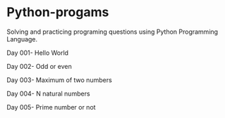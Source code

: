 # Python-progams
Solving and practicing programing questions using Python Programming Language. 

Day 001- Hello World

Day 002- Odd or even

Day 003- Maximum of two numbers

Day 004- N natural numbers

Day 005- Prime number or not

